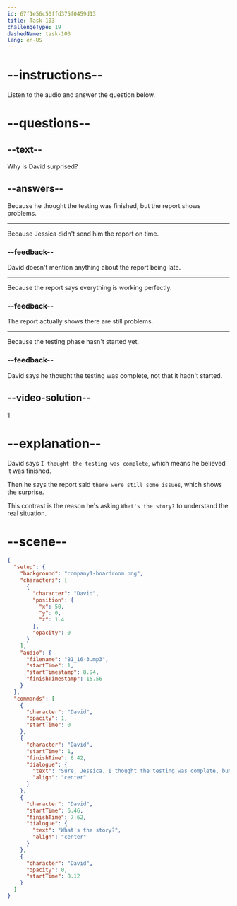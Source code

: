 ```yaml
---
id: 67f1e56c50ffd375f0459d13
title: Task 103
challengeType: 19
dashedName: task-103
lang: en-US
---
```


<!-- (Audio) David: Sure, Jessica. I thought the testing was complete, but when I looked at the report, it said there were still some issues. What's the story? -->

# --instructions--

Listen to the audio and answer the question below.

# --questions--

## --text--

Why is David surprised?

## --answers--

Because he thought the testing was finished, but the report shows problems.

---

Because Jessica didn't send him the report on time.

### --feedback--

David doesn't mention anything about the report being late.

---

Because the report says everything is working perfectly.

### --feedback--

The report actually shows there are still problems.

---

Because the testing phase hasn't started yet.

### --feedback--

David says he thought the testing was complete, not that it hadn't started.

## --video-solution--

1

# --explanation--

David says `I thought the testing was complete`, which means he believed it was finished.

Then he says the report said `there were still some issues`, which shows the surprise.

This contrast is the reason he's asking `What's the story?` to understand the real situation.

# --scene--

```json
{
  "setup": {
    "background": "company1-boardroom.png",
    "characters": [
      {
        "character": "David",
        "position": {
          "x": 50,
          "y": 0,
          "z": 1.4
        },
        "opacity": 0
      }
    ],
    "audio": {
      "filename": "B1_16-3.mp3",
      "startTime": 1,
      "startTimestamp": 8.94,
      "finishTimestamp": 15.56
    }
  },
  "commands": [
    {
      "character": "David",
      "opacity": 1,
      "startTime": 0
    },
    {
      "character": "David",
      "startTime": 1,
      "finishTime": 6.42,
      "dialogue": {
        "text": "Sure, Jessica. I thought the testing was complete, but when I looked at the report, it said there were still some issues.",
        "align": "center"
      }
    },
    {
      "character": "David",
      "startTime": 6.46,
      "finishTime": 7.62,
      "dialogue": {
        "text": "What's the story?",
        "align": "center"
      }
    },
    {
      "character": "David",
      "opacity": 0,
      "startTime": 8.12
    }
  ]
}
```
